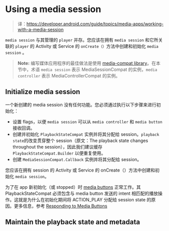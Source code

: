 # Using a media session

> 译：https://developer.android.com/guide/topics/media-apps/working-with-a-media-session

`media session` 与其管理的 `player` 并存。您应该在拥有 `media session` 和它所关联的 `player` 的 Activity 或 Service 的 `onCreate（）`方法中创建和初始化 `media session` 。

> **Note:** 编写媒体应用程序的最佳做法是使用 [media-compat library](https://developer.android.com/guide/topics/media-apps/media-apps-overview#compat-library)。在本节中，术语 `media session` 表示 MediaSessionCompat 的实例，`media controller` 表示 MediaControllerCompat 的实例。


## Initialize media session

一个新创建的 media session 没有任何功能。您必须通过执行以下步骤来进行初始化：

- 设置 flags，以便 `media session` 可以从 `media controller` 和 `media button` 接收回调。
- 创建并初始化 `PlaybackStateCompat` 实例并将其分配给 session。`playback state`的改变贯穿整个 session（原文：The playback state changes throughout the session），因此我们建议缓存 `PlaybackStateCompat.Builder` 以便重复使用。
- 创建 `MediaSessionCompat.Callback` 实例并将其分配给 session。

您应该在拥有 session 的 Activity 或 Service 的 onCreate（）方法中创建和初始化 `media session`。

为了在 app 新初始化（或 stopped）时 [media buttons](https://developer.android.com/guide/topics/media-apps/mediabuttons) 正常工作。其 PlaybackStateCompat 必须包含与 media button 发送的 intent 相匹配的播放操作。这就是为什么在初始化期间将 ACTION_PLAY 分配给 session state 的原因。更多信息，参考 [Responding to Media Buttons](https://developer.android.com/guide/topics/media-apps/mediabuttons)

## Maintain the playback state and metadata
